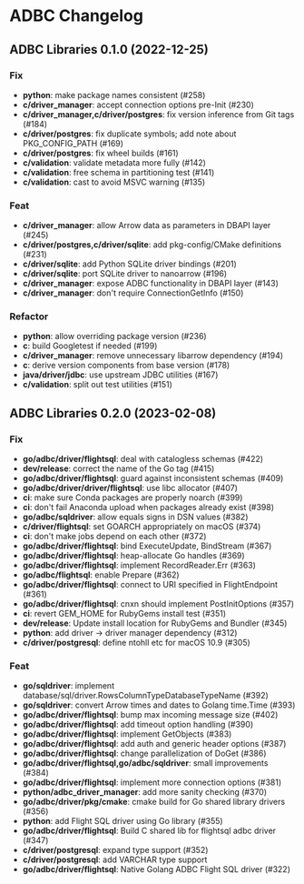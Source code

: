 <!---
  Licensed to the Apache Software Foundation (ASF) under one
  or more contributor license agreements.  See the NOTICE file
  distributed with this work for additional information
  regarding copyright ownership.  The ASF licenses this file
  to you under the Apache License, Version 2.0 (the
  "License"); you may not use this file except in compliance
  with the License.  You may obtain a copy of the License at

    http://www.apache.org/licenses/LICENSE-2.0

  Unless required by applicable law or agreed to in writing,
  software distributed under the License is distributed on an
  "AS IS" BASIS, WITHOUT WARRANTIES OR CONDITIONS OF ANY
  KIND, either express or implied.  See the License for the
  specific language governing permissions and limitations
  under the License.
-->

# ADBC Changelog

## ADBC Libraries 0.1.0 (2022-12-25)

### Fix

- **python**: make package names consistent (#258)
- **c/driver_manager**: accept connection options pre-Init (#230)
- **c/driver_manager,c/driver/postgres**: fix version inference from Git tags (#184)
- **c/driver/postgres**: fix duplicate symbols; add note about PKG_CONFIG_PATH (#169)
- **c/driver/postgres**: fix wheel builds (#161)
- **c/validation**: validate metadata more fully (#142)
- **c/validation**: free schema in partitioning test (#141)
- **c/validation**: cast to avoid MSVC warning (#135)

### Feat

- **c/driver_manager**: allow Arrow data as parameters in DBAPI layer (#245)
- **c/driver/postgres,c/driver/sqlite**: add pkg-config/CMake definitions (#231)
- **c/driver/sqlite**: add Python SQLite driver bindings (#201)
- **c/driver/sqlite**: port SQLite driver to nanoarrow (#196)
- **c/driver_manager**: expose ADBC functionality in DBAPI layer (#143)
- **c/driver_manager**: don't require ConnectionGetInfo (#150)

### Refactor

- **python**: allow overriding package version (#236)
- **c**: build Googletest if needed (#199)
- **c/driver_manager**: remove unnecessary libarrow dependency (#194)
- **c**: derive version components from base version (#178)
- **java/driver/jdbc**: use upstream JDBC utilities (#167)
- **c/validation**: split out test utilities (#151)

## ADBC Libraries 0.2.0 (2023-02-08)

### Fix

- **go/adbc/driver/flightsql**: deal with catalogless schemas (#422)
- **dev/release**: correct the name of the Go tag (#415)
- **go/adbc/driver/flightsql**: guard against inconsistent schemas (#409)
- **go/adbc/driver/driver/flightsql**: use libc allocator (#407)
- **ci**: make sure Conda packages are properly noarch (#399)
- **ci**: don't fail Anaconda upload when packages already exist (#398)
- **go/adbc/sqldriver**: allow equals signs in DSN values (#382)
- **c/driver/flightsql**: set GOARCH appropriately on macOS (#374)
- **ci**: don't make jobs depend on each other (#372)
- **go/adbc/driver/flightsql**: bind ExecuteUpdate, BindStream (#367)
- **go/adbc/driver/flightsql**: heap-allocate Go handles (#369)
- **go/adbc/driver/flightsql**: implement RecordReader.Err (#363)
- **go/adbc/flightsql**: enable Prepare (#362)
- **go/adbc/driver/flightsql**: connect to URI specified in FlightEndpoint (#361)
- **go/adbc/driver/flightsql**: cnxn should implement PostInitOptions (#357)
- **ci**: revert GEM_HOME for RubyGems install test (#351)
- **dev/release**: Update install location for RubyGems and Bundler (#345)
- **python**: add driver -> driver manager dependency (#312)
- **c/driver/postgresql**: define ntohll etc for macOS 10.9 (#305)

### Feat

- **go/sqldriver**: implement database/sql/driver.RowsColumnTypeDatabaseTypeName (#392)
- **go/sqldriver**: convert Arrow times and dates to Golang time.Time (#393)
- **go/adbc/driver/flightsql**: bump max incoming message size (#402)
- **go/adbc/driver/flightsql**: add timeout option handling (#390)
- **go/adbc/driver/flightsql**: implement GetObjects (#383)
- **go/adbc/driver/flightsql**: add auth and generic header options (#387)
- **go/adbc/driver/flightsql**: change parallelization of DoGet (#386)
- **go/adbc/driver/flightsql,go/adbc/sqldriver**: small improvements (#384)
- **go/adbc/driver/flightsql**: implement more connection options (#381)
- **python/adbc_driver_manager**: add more sanity checking (#370)
- **go/adbc/driver/pkg/cmake**: cmake build for Go shared library drivers (#356)
- **python**: add Flight SQL driver using Go library (#355)
- **go/adbc/driver/flightsql**: Build C shared lib for flightsql adbc driver (#347)
- **c/driver/postgresql**: expand type support (#352)
- **c/driver/postgresql**: add VARCHAR type support
- **go/adbc/driver/flightsql**: Native Golang ADBC Flight SQL driver (#322)
